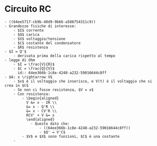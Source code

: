 # Circuito RC
	- ((64ee5717-cb9b-40d9-9b66-a586754311c9))
	- Grandezze fisiche di interesse:
		- $I$ corrente
		- $Q$ carica
		- $V$ voltaggio/tensione
		- $C$ costante del condensatore
		- $R$ resistenza
	- $I = Q'$
		- derivata prima della carica rispetto al tempo
	- legge di Ohm
		- $I = \frac{V}{R}$
		- $C = \frac{Q}{V}$
		  id:: 64ee366b-1c8e-4248-a232-59016644c8ff
	- $A: x \rightarrow V$
		- $x$ è il voltaggio che inserisco, e V(t) è il voltaggio che si crea in $C$
		- Se non ci fosse resistenza, $V = x$
		- Con resistenza:
			- \begin{aligned}
			  V &= x - IR \\
			  &= x - Q'R \\
			  &= x - CV'R \\ 
			  RCV' + V &= x
			  \end{aligned}
				- Questo dato che:
					- ((64ee366b-1c8e-4248-a232-59016644c8ff))
					- $Q' = V'C$
			- $V$ e $X$ sono funzioni, $C$ è una costante
		-